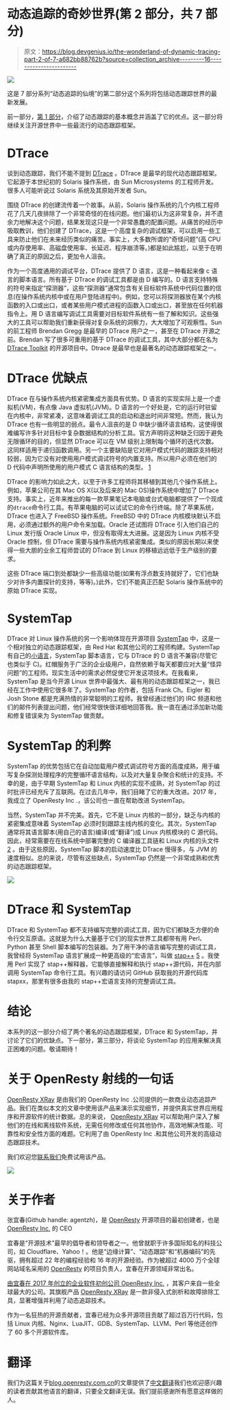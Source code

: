 # 动态追踪的奇妙世界(第 2 部分，共 7 部分)

> 原文：<https://blog.devgenius.io/the-wonderland-of-dynamic-tracing-part-2-of-7-a682bb88762b?source=collection_archive---------16----------------------->

![](img/29abbd481d2d77460cf173b23acf4075.png)

这是 7 部分系列“动态追踪的仙境”的第二部分这个系列将包括动态跟踪世界的最新发展。

前一部分，[第 1 部分](https://medium.com/@openresty/the-wonderland-of-dynamic-tracing-part-1-of-7-dd121505c795)，介绍了动态跟踪的基本概念并涵盖了它的优点。这一部分将继续关注开源世界中一些最流行的动态跟踪框架。

# DTrace

谈到动态跟踪，我们不能不提到 [DTrace](http://dtrace.org/blogs/about/) 。DTrace 是最早的现代动态跟踪框架。它起源于本世纪初的 Solaris 操作系统，由 Sun Microsystems 的工程师开发。很多人可能听说过 Solaris 系统及其原始开发者 Sun。

围绕 DTrace 的创建流传着一个故事。从前，Solaris 操作系统的几个内核工程师花了几天几夜排除了一个非常奇怪的在线问题。他们最初认为这非常复杂，并不遗余力地解决这个问题，结果发现这只是一个非常愚蠢的配置问题。从痛苦的经历中吸取教训，他们创建了 DTrace，这是一个高度复杂的调试框架，可以启用一些工具来防止他们在未来经历类似的痛苦。事实上，大多数所谓的“奇怪问题”(高 CPU 或内存使用率、高磁盘使用率、长延迟、程序崩溃等。)都是如此尴尬，以至于在明确了真正的原因之后，更加令人沮丧。

作为一个高度通用的调试平台，DTrace 提供了 D 语言，这是一种看起来像 c 语言的脚本语言。所有基于 DTrace 的调试工具都是由 D 编写的。D 语言支持特殊的符号来指定“探测器”，这些“探测器”通常包含有关目标软件系统中代码位置的信息(在操作系统内核中或在用户登陆进程中)。例如，您可以将探测器放在某个内核函数的入口或出口，或者某些用户模式进程的函数入口或出口，甚至放在任何机器指令上。用 D 语言编写调试工具需要对目标软件系统有一些了解和知识。这些强大的工具可以帮助我们重新获得对复杂系统的洞察力，大大增加了可观察性。Sun 的前工程师 Brendan Gregg 是最早的 DTrace 用户之一，甚至在 DTrace 开源之前。Brendan 写了很多可重用的基于 DTrace 的调试工具，其中大部分都在名为 [DTrace Toolkit](http://www.brendangregg.com/dtracetoolkit.html) 的开源项目中。Dtrace 是最早也是最著名的动态跟踪框架之一。

# DTrace 优缺点

DTrace 在与操作系统内核紧密集成方面具有优势。D 语言的实现实际上是一个虚拟机(VM)，有点像 Java 虚拟机(JVM)。D 语言的一个好处是，它的运行时驻留在内核中，非常紧凑，这意味着调试工具的启动和退出时间非常短。然而，我认为 DTrace 也有一些明显的弱点。最令人沮丧的是 D 中缺少循环语言结构，这使得很难编写许多针对目标中复杂数据结构的分析工具。官方声明将这种缺乏归因于避免无限循环的目的，但显然 DTrace 可以在 VM 级别上限制每个循环的迭代次数。这同样适用于递归函数调用。另一个主要缺陷是它对用户模式代码的跟踪支持相对较弱，因为它没有对使用用户模式调试符号的内置支持。所以用户必须在他们的 D 代码中声明所使用的用户模式 C 语言结构的类型。 [1](https://blog.openresty.com/en/dynamic-tracing-part-2/#fn:1)

DTrace 的影响力如此之大，以至于许多工程师将其移植到其他几个操作系统上。例如，苹果公司在其 Mac OS X(以及后来的 Mac OS)操作系统中增加了 DTrace 支持。事实上，近年来推出的每一款苹果笔记本电脑或台式电脑都提供了一个现成的`dtrace`命令行工具。有苹果电脑的可以试试它的命令行终端。除了苹果系统，DTrace 也进入了 FreeBSD 操作系统。FreeBSD 中的 DTrace 内核模块默认不启用，必须通过额外的用户命令来加载。Oracle 还试图将 DTrace 引入他们自己的 Linux 发行版 Oracle Linux 中，但没有取得太大进展。这是因为 Linux 内核不受 Oracle 控制，但 DTrace 需要与操作系统内核紧密集成。类似的原因长期以来使得一些大胆的业余工程师尝试的 DTrace 到 Linux 的移植远远低于生产级别的要求。

这些 DTrace 端口到处都缺少一些高级功能(如果有浮点数支持就好了，它们也缺少对许多内置探针的支持，等等)。)此外，它们不能真正匹配 Solaris 操作系统中的原始 DTrace 实现。

# SystemTap

DTrace 对 Linux 操作系统的另一个影响体现在开源项目 [SystemTap](https://sourceware.org/systemtap/) 中，这是一个相对独立的动态跟踪框架，由 Red Hat 和其他公司的工程师构建。SystemTap 有自己的[小语言](https://sourceware.org/systemtap/langref/)，SystemTap 脚本语言，它与 DTrace 的 D 语言不兼容(尽管它也类似于 C)。红帽服务于广泛的企业级用户，自然依赖于每天都要应对大量“怪异问题”的工程师。现实生活中的需求必然促使它开发这项技术。在我看来，SystemTap 是当今开源 Linux 世界中最强大、最有用的动态跟踪框架之一，我已经在工作中使用它很多年了。SystemTap 的作者，包括 Frank Ch。Eigler 和 Josh Stone 都是充满热情的非常聪明的工程师。我曾经通过他们的 IRC 频道和他们的邮件列表提出问题，他们经常很快很详细地回答我。我一直在通过添加新功能和修复错误来为 SystemTap 做贡献。

# SystemTap 的利弊

SystemTap 的优势包括它在自动加载用户模式调试符号方面的高度成熟，用于编写复杂探测处理程序的完整循环语言结构，以及对大量复杂聚合和统计的支持。不幸的是，由于早期 SystemTap 和 Linux 内核的实现不成熟，对 SystemTap 的过时批评已经充斥了互联网。在过去几年中，我们目睹了它的重大改进。2017 年，我成立了 OpenResty Inc .，该公司也一直在帮助改进 SystemTap。

当然，SystemTap 并不完美。首先，它不是 Linux 内核的一部分，缺乏与内核的紧密集成意味着 SystemTap 必须时刻跟踪主线内核的变化。其次，SystemTap 通常将其语言脚本(用自己的语言)编译(或“翻译”)成 Linux 内核模块的 C 源代码。因此，经常需要在在线系统中部署完整的 C 编译器工具链和 Linux 内核的头文件 [2](https://blog.openresty.com/en/dynamic-tracing-part-2/#fn:2) 。由于这些原因，SystemTap 脚本的启动速度比 DTrace 慢得多，与 JVM 的速度相似。总的来说，尽管有这些缺点，SystemTap 仍然是一个非常成熟和优秀的动态跟踪框架。

![](img/3c81c3ca5397e88afe812d6a090ff768.png)

# DTrace 和 SystemTap

DTrace 和 SystemTap 都不支持编写完整的调试工具，因为它们都缺乏方便的命令行交互原语。这就是为什么大量基于它们的现实世界工具都带有用 Perl、Python 甚至 Shell 脚本编写的包装器。为了用干净的语言编写完整的调试工具，我曾经将 SystemTap 语言扩展成一种更高级的“宏语言”，叫做 [stap++](https://github.com/openresty/stapxx) [5](https://blog.openresty.com/en/dynamic-tracing-part-2/#fn:5) 。我使用 Perl 实现了 stap++解释器，它能够直接解释和执行 stap++源代码，并在内部调用 SystemTap 命令行工具。有兴趣的请访问 GitHub 获取我的开源代码库 stapxx，那里有很多由我的 stap++宏语言支持的完整调试工具。

# 结论

本系列的这一部分介绍了两个著名的动态跟踪框架，DTrace 和 SystemTap，并讨论了它们的优缺点。下一部分，第三部分，将谈论 SystemTap 的应用来解决真正困难的问题。敬请期待！

# 关于 OpenResty 射线的一句话

[OpenResty XRay](https://openresty.com/en/xray) 是由我们的 OpenResty Inc .公司提供的一款商业动态追踪产品。我们在类似本文的文章中使用该产品来演示实现细节，并提供真实世界应用程序和开源软件的统计数据。总的来说， [OpenResty XRay](https://openresty.com/en/xray/) 可以帮助用户深入了解他们的在线和离线软件系统，无需任何修改或任何其他协作，高效地解决性能、可靠性和安全性方面的难题。它利用了由 OpenResty Inc .和其他公司开发的高级动态跟踪技术。

我们欢迎您[联系我们](https://openresty.com/en/xray/apply-trial/)免费试用该产品。

![](img/2f6ac8537d2f81147fcf481474616bdc.png)

# 关于作者

张宜春(Github handle: agentzh)，是 [OpenResty](https://openresty.org/en/) 开源项目的最初创建者，也是 [OpenResty Inc.](https://openresty.com/en/) 的 CEO

宜春是“开源技术”最早的倡导者和领导者之一。他曾就职于许多国际知名的科技公司，如 Cloudflare、Yahoo！。他是“边缘计算”、“动态跟踪”和“机器编码”的先驱，拥有超过 22 年的编程经验和 16 年的开源经验。作为被超过 4000 万个全球网站域名采用的 [OpenResty](https://openresty.org/en/) 的项目负责人，宜春在开源领域非常出名。

[由宜春在 2017 年创立的企业软件初创公司 OpenResty Inc.](https://openresty.com/en/) ，其客户来自一些全球最大的公司。其旗舰产品 [OpenResty XRay](https://openresty.com/en/xray) 是一款非侵入式剖析和故障排除工具，显著增强并利用了动态追踪技术。

作为一名狂热的开源贡献者，宜春已经为众多开源项目贡献了超过百万行代码，包括 Linux 内核、Nginx、LuaJIT、GDB、SystemTap、LLVM、Perl 等他还创作了 60 多个开源软件库。

# 翻译

我们为这篇关于[blog.openresty.com.cn](https://blog.openresty.com.cn/)的文章提供了[中文翻译](https://blog.openresty.com.cn/cn/dynamic-tracing/)我们也欢迎感兴趣的读者贡献其他语言的翻译，只要全文翻译无误。我们提前感谢所有愿意这样做的人。